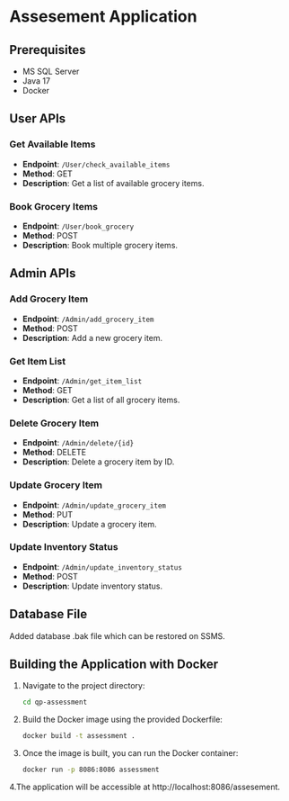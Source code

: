 # Assesement Application

## Prerequisites
- MS SQL Server
- Java 17
- Docker

## User APIs

### Get Available Items
- **Endpoint**: `/User/check_available_items`
- **Method**: GET
- **Description**: Get a list of available grocery items.

### Book Grocery Items
- **Endpoint**: `/User/book_grocery`
- **Method**: POST
- **Description**: Book multiple grocery items.

## Admin APIs

### Add Grocery Item
- **Endpoint**: `/Admin/add_grocery_item`
- **Method**: POST
- **Description**: Add a new grocery item.

### Get Item List
- **Endpoint**: `/Admin/get_item_list`
- **Method**: GET
- **Description**: Get a list of all grocery items.

### Delete Grocery Item
- **Endpoint**: `/Admin/delete/{id}`
- **Method**: DELETE
- **Description**: Delete a grocery item by ID.

### Update Grocery Item
- **Endpoint**: `/Admin/update_grocery_item`
- **Method**: PUT
- **Description**: Update a grocery item.

### Update Inventory Status
- **Endpoint**: `/Admin/update_inventory_status`
- **Method**: POST
- **Description**: Update inventory status.

## Database File
Added database .bak file which can be restored on SSMS.

## Building the Application with Docker

1. Navigate to the project directory:
   ```bash
   cd qp-assessment
2. Build the Docker image using the provided Dockerfile:
   ```bash
   docker build -t assessment .
3. Once the image is built, you can run the Docker container:
   ```bash
   docker run -p 8086:8086 assessment
4.The application will be accessible at http://localhost:8086/assesement.
